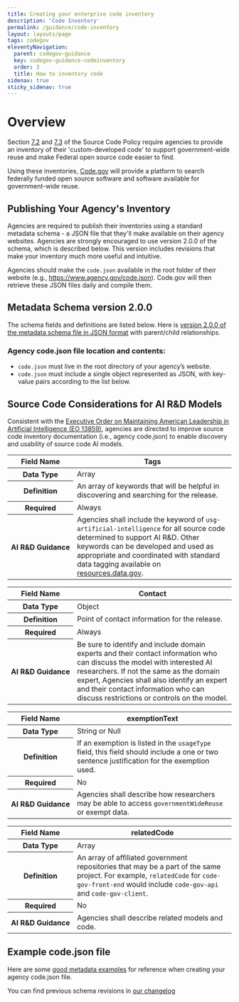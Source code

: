 ```yaml
---
title: Creating your enterprise code inventory
description: 'Code Inventory'
permalink: /guidance/code-inventory
layout: layouts/page
tags: codegov
eleventyNavigation:
  parent: codegov-guidance
  key: codegov-guidance-codeinventory
  order: 3
  title: How to inventory code
sidenav: true
sticky_sidenav: true
---
```


# Overview

Section
  <a href="https://www.whitehouse.gov/wp-content/uploads/legacy_drupal_files/omb/memoranda/2016/m_16_21.pdf" target="_blank">7.2</a>
  and <a href="https://www.whitehouse.gov/wp-content/uploads/legacy_drupal_files/omb/memoranda/2016/m_16_21.pdf" target="_blank">7.3</a> of the Source Code Policy require agencies to provide an inventory of their 'custom-developed code' to support government-wide reuse and make Federal open source code easier to find.

Using these inventories, <!--TODO: Fix this URL to be Code.gov after new CNAME is pointed--><a href="https://dsacms.github.io/code-gov/">Code.gov</a> will provide a platform to search federally funded open source software and software available for government-wide reuse.

## Publishing Your Agency's Inventory

Agencies are required to publish their inventories using a standard metadata schema - a JSON file that they'll make available on their agency websites. Agencies are strongly encouraged to use version 2.0.0 of the schema, which is described below. This version includes revisions that make your inventory much more useful and intuitive.

Agencies should make the `code.json` available in the root folder of their website (e.g., https://www.agency.gov/code.json). Code.gov will then retrieve these JSON files daily and compile them.

## Metadata Schema version 2.0.0

The schema fields and definitions are listed below.
Here is <a href="https://github.com/GSA/code-gov-data/blob/master/schemas/schema-2.0.0.json">version 2.0.0 of the metadata schema file in JSON format</a>
with parent/child relationships.

### Agency code.json file location and contents:
<ul>
  <li><code>code.json</code> must live in the root directory of your agency’s website.</li>
  <li>
    <code>code.json</code> must include a single object represented as JSON, with key-value pairs according to the list below.
  </li>
</ul>

## Source Code Considerations for AI R&amp;D Models
Consistent with the 
<a href="https://bidenwhitehouse.archives.gov/briefing-room/presidential-actions/2025/01/14/executive-order-on-advancing-united-states-leadership-in-artificial-intelligence-infrastructure/">Executive Order on Maintaining American Leadership in Artificial Intelligence (EO 13859)</a>, agencies are directed to improve source code inventory documentation (i.e., agency code.json) to enable discovery and usability of source code AI models. 

  <table>
    <thead>
      <tr>
        <th scope="col">Field Name</th>
        <th scope="col">Tags</th>
      </tr>
    </thead>
    <tbody>
      <tr>
        <th scope="row">Data Type</th>
        <td>Array</td>
      </tr>
      <tr>
        <th scope="row">Definition</th>
        <td>
          An array of keywords that will be helpful in discovering and searching for the release.
        </td>
      </tr>
      <tr>
        <th scope="row">Required</th>
        <td>Always</td>
      </tr>
      <tr>
        <th scope="row"><span style="white-space: nowrap;">AI R&amp;D Guidance<span></th>
        <td>
          Agencies shall include the keyword of <code>usg-artificial-intelligence</code> for all source code determined to support AI R&amp;D. Other keywords can be developed and used as appropriate and coordinated with standard data tagging available on
          <a href="https://resources.data.gov/resources/dcat-us-priorities/#data-assets-to-fuel-ai-rd">resources.data.gov</a>.
        </td>
      </tr>
    </tbody>
  </table>
  <table>
    <thead>
      <tr>
        <th scope="col">Field Name</th>
        <th scope="col">Contact</th>
      </tr>
    </thead>
    <tbody>
      <tr>
        <th scope="row">Data Type</th>
        <td>Object</td>
      </tr>
      <tr>
        <th scope="row">Definition</th>
        <td>Point of contact information for the release.</td>
      </tr>
      <tr>
        <th scope="row">Required</th>
        <td>Always</td>
      </tr>
      <tr>
        <th scope="row"><span style="white-space: nowrap;">AI R&amp;D Guidance</span></th>
        <td>Be sure to identify and include domain experts and their contact information who can discuss the model with interested AI researchers. If not the same as the domain expert, Agencies shall also identify an expert and their contact information who can discuss restrictions or controls on the model.</td> 
      </tr>
    </tbody>
  </table>
  <table>
    <thead>
      <tr>
        <th scope="col">Field Name</th>
        <th scope="col">exemptionText</th>
      </tr>
    </thead>
    <tbody>
      <tr>
        <th scope="row">Data Type</th>
        <td>String or Null</td>
      </tr>
      <tr>
        <th scope="row">Definition</th>
        <td>If an exemption is listed in the <code>usageType</code> field, this field should include a one or two sentence justification for the exemption used.</td>
      </tr>
      <tr>
        <th scope="row">Required</th>
        <td>No</td>
      </tr>
      <tr>
        <th scope="row"><span style="white-space: nowrap;">AI R&amp;D Guidance</span></th>
        <td>Agencies shall describe how researchers may be able to access <code>governmentWideReuse</code> or exempt data.</td>
      </tr>
    </tbody>
  </table>
  <table>
    <thead>
      <tr>
        <th scope="col">Field Name</th>
        <th scope="col">relatedCode</th>
      </tr>
    </thead>
    <tbody>
      <tr>
        <th scope="row">Data Type</th>
        <td>Array</td>
      </tr>
      <tr>
        <th scope="row">Definition</th>
        <td>An array of affiliated government repositories that may be a part of the same project. For example, <code>relatedCode</code> for <code>code-gov-front-end</code> would include <code>code-gov-api</code> and <code>code-gov-client</code>.</td>
      </tr>
      <tr>
        <th scope="row">Required</th>
        <td>No</td>
      </tr>
      <tr>
        <th scope="row"><span style="white-space: nowrap;">AI R&amp;D Guidance</span></th>
        <td>Agencies shall describe related models and code.</td>
      </tr>
    </tbody>
  </table>

## Example code.json file

Here are some [good metadata examples](https://github.com/GSA/code-gov/blob/master/docs/metadata_examples.md) for reference when creating your agency code.json file.

You can find previous schema revisions in [our changelog](https://github.com/GSA/code-gov-data/blob/master/CHANGELOG.md)
